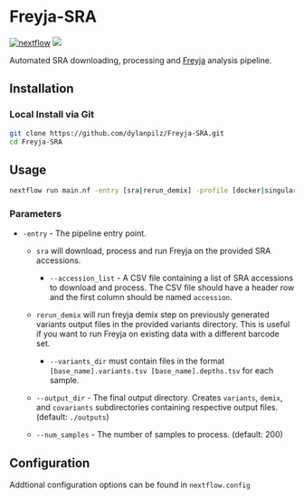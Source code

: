 # Freyja-SRA

[![nextflow](https://img.shields.io/badge/nextflow-%E2%89%A523.04.3-brightgreen.svg)](http://nextflow.io) ![](https://img.shields.io/docker/image-size/dylanpilz/freyja-sra/latest)


Automated SRA downloading, processing and [Freyja](https://github.com/andersen-lab/Freyja) analysis pipeline.

## Installation
### Local Install via Git

```bash
git clone https://github.com/dylanpilz/Freyja-SRA.git
cd Freyja-SRA
```

## Usage
```bash
nextflow run main.nf -entry [sra|rerun_demix] -profile [docker|singularity] --accession_list [accession_list.csv] --output_dir [output_dir] --num_samples [num_samples]
```
### Parameters
* `-entry` - The pipeline entry point. 

    * `sra` will download, process and run Freyja on the provided SRA accessions.
        * `--accession_list` - A CSV file containing a list of SRA accessions to download and process. The CSV file should have a header row and the first column should be named `accession`.

    * `rerun_demix` will run freyja demix step on previously generated variants output files in the provided variants directory. This is useful if you want to run Freyja on existing data with a different barcode set.
        * `--variants_dir` must contain files in the format `[base_name].variants.tsv [base_name].depths.tsv` for each sample.

    * `--output_dir` - The final output directory. Creates `variants`, `demix`, and `covariants` subdirectories containing respective output files. (default: `./outputs`)
    
    * `--num_samples` - The number of samples to process. (default: 200)

## Configuration

Addtional configuration options can be found in `nextflow.config`